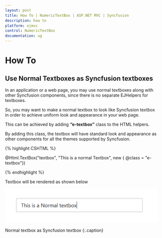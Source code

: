 ```yaml
---
layout: post
title: How To | NumericTextBox | ASP.NET MVC | Syncfusion
description: how to
platform: ejmvc
control: NumericTextBox
documentation: ug
---
```


# How To

## Use Normal Textboxes as Syncfusion textboxes

In an application or a web page, you may use normal textboxes along with other Syncfusion components, since there is no separate EJHelpers for textboxes.

So, you may want to make a normal textbox to look like Syncfusion textbox in order to achieve uniform look and appearance in your web page.

This can be achieved by adding **“e-textbox”** class to the HTML helpers.

By adding this class, the textbox will have standard look and appearance as other components for all the themes supported by Syncfusion.

{% highlight CSHTML %}

@Html.TextBox("textbox", "This is a normal Textbox", new { @class = "e-textbox"})

{% endhighlight %}

Textbox will be rendered as shown below

![](How-To/normaltextbox-customize.png)

Normal textbox as Syncfusion textbox
{:.caption}
